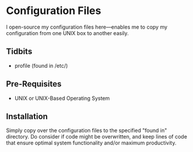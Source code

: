 # Configuration Files
I open-source my configuration files here—enables me to copy my configuration from one UNIX box to another easily.

## Tidbits
* profile (found in /etc/)

## Pre-Requisites
* UNIX or UNIX-Based Operating System

## Installation
Simply copy over the configuration files to the specified "found in" directory. Do consider if code might be overwritten, and keep lines of code that ensure optimal system functionality and/or maximum productivity.
